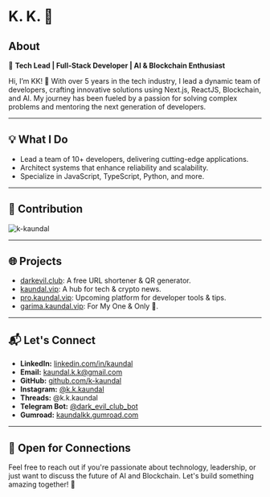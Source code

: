 # K. K. 💫

## About
🚀 **Tech Lead | Full-Stack Developer | AI & Blockchain Enthusiast**

Hi, I’m KK! 👋 With over 5 years in the tech industry, I lead a dynamic team of developers, crafting innovative solutions using Next.js, ReactJS, Blockchain, and AI. My journey has been fueled by a passion for solving complex problems and mentoring the next generation of developers.

---

## 💡 What I Do

- Lead a team of 10+ developers, delivering cutting-edge applications.
- Architect systems that enhance reliability and scalability.
- Specialize in JavaScript, TypeScript, Python, and more.

---
## 🤙 Contribution
<p><img align="center" src="https://github-readme-streak-stats.herokuapp.com/?user=k-kaundal&" alt="k-kaundal" /></p>

---

## 🌐 Projects

- [darkevil.club](https://darkevil.club): A free URL shortener & QR generator.
- [kaundal.vip](https://kaundal.vip): A hub for tech & crypto news.
- [pro.kaundal.vip](https://pro.kaundal.vip): Upcoming platform for developer tools & tips.
- [garima.kaundal.vip](https://garima.kaundal.vip): For My One & Only 💖.

---

## 📬 Let's Connect

- **LinkedIn:** [linkedin.com/in/kaundal](https://linkedin.com/in/kaundal)
- **Email:** kaundal.k.k@gmail.com
- **GitHub:** [github.com/k-kaundal](https://github.com/k-kaundal)
- **Instagram:** [@k.k.kaundal](https://instagram.com/k.k.kaundal)
- **Threads:** @k.k.kaundal
- **Telegram Bot:** [@dark_evil_club_bot](https://t.me/dark_evil_club_bot)
- **Gumroad:** [kaundalkk.gumroad.com](https://kaundalkk.gumroad.com)

---

## 🤝 Open for Connections

Feel free to reach out if you're passionate about technology, leadership, or just want to discuss the future of AI and Blockchain. Let's build something amazing together! 🚀
